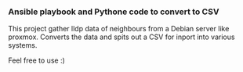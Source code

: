 ### Ansible playbook and Pythone code to convert to CSV

This project gather lldp data of neighbours from a Debian server like proxmox.
Converts the data and spits out a CSV for inport into various systems.

Feel free to use :)